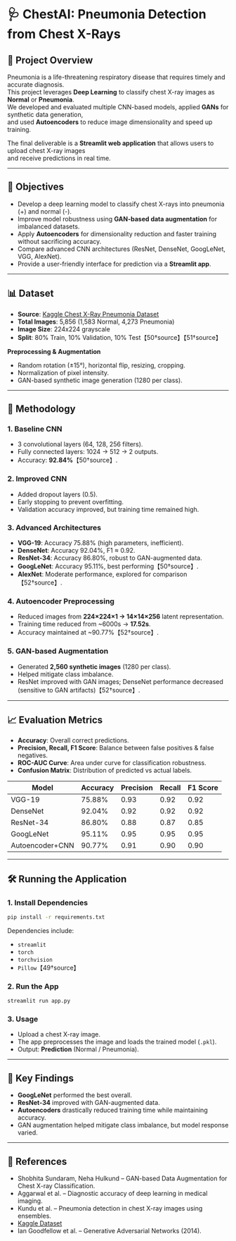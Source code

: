 # 🩺 ChestAI: Pneumonia Detection from Chest X-Rays  

## 📌 Project Overview  
Pneumonia is a life-threatening respiratory disease that requires timely and accurate diagnosis.  
This project leverages **Deep Learning** to classify chest X-ray images as **Normal** or **Pneumonia**.  
We developed and evaluated multiple CNN-based models, applied **GANs** for synthetic data generation,  
and used **Autoencoders** to reduce image dimensionality and speed up training.  

The final deliverable is a **Streamlit web application** that allows users to upload chest X-ray images  
and receive predictions in real time.  

---

## 🎯 Objectives  
- Develop a deep learning model to classify chest X-rays into pneumonia (+) and normal (-).  
- Improve model robustness using **GAN-based data augmentation** for imbalanced datasets.  
- Apply **Autoencoders** for dimensionality reduction and faster training without sacrificing accuracy.  
- Compare advanced CNN architectures (ResNet, DenseNet, GoogLeNet, VGG, AlexNet).  
- Provide a user-friendly interface for prediction via a **Streamlit app**.  

---

## 📊 Dataset  
- **Source**: [Kaggle Chest X-Ray Pneumonia Dataset](https://www.kaggle.com/datasets/paultimothymooney/chest-xray-pneumonia/data)  
- **Total Images**: 5,856 (1,583 Normal, 4,273 Pneumonia)  
- **Image Size**: 224x224 grayscale  
- **Split**: 80% Train, 10% Validation, 10% Test【50†source】【51†source】  

**Preprocessing & Augmentation**  
- Random rotation (±15°), horizontal flip, resizing, cropping.  
- Normalization of pixel intensity.  
- GAN-based synthetic image generation (1280 per class).  

---

## 🧠 Methodology  

### 1. Baseline CNN  
- 3 convolutional layers (64, 128, 256 filters).  
- Fully connected layers: 1024 → 512 → 2 outputs.  
- Accuracy: **92.84%**【50†source】.  

### 2. Improved CNN  
- Added dropout layers (0.5).  
- Early stopping to prevent overfitting.  
- Validation accuracy improved, but training time remained high.  

### 3. Advanced Architectures  
- **VGG-19**: Accuracy 75.88% (high parameters, inefficient).  
- **DenseNet**: Accuracy 92.04%, F1 ≈ 0.92.  
- **ResNet-34**: Accuracy 86.80%, robust to GAN-augmented data.  
- **GoogLeNet**: Accuracy 95.11%, best performing【50†source】.  
- **AlexNet**: Moderate performance, explored for comparison【52†source】.  

### 4. Autoencoder Preprocessing  
- Reduced images from **224×224×1 → 14×14×256** latent representation.  
- Training time reduced from ~6000s → **17.52s**.  
- Accuracy maintained at ~90.77%【52†source】.  

### 5. GAN-based Augmentation  
- Generated **2,560 synthetic images** (1280 per class).  
- Helped mitigate class imbalance.  
- ResNet improved with GAN images; DenseNet performance decreased (sensitive to GAN artifacts)【52†source】.  

---

## 📈 Evaluation Metrics  
- **Accuracy**: Overall correct predictions.  
- **Precision, Recall, F1 Score**: Balance between false positives & false negatives.  
- **ROC-AUC Curve**: Area under curve for classification robustness.  
- **Confusion Matrix**: Distribution of predicted vs actual labels.  

| Model       | Accuracy | Precision | Recall | F1 Score |  
|-------------|----------|-----------|--------|----------|  
| VGG-19      | 75.88%   | 0.93      | 0.92   | 0.92     |  
| DenseNet    | 92.04%   | 0.92      | 0.92   | 0.92     |  
| ResNet-34   | 86.80%   | 0.88      | 0.87   | 0.85     |  
| GoogLeNet   | 95.11%   | 0.95      | 0.95   | 0.95     |  
| Autoencoder+CNN | 90.77% | 0.91   | 0.90   | 0.90     |  

---

## 🛠 Running the Application  

### 1. Install Dependencies  
```bash
pip install -r requirements.txt
```  
Dependencies include:  
- `streamlit`  
- `torch`  
- `torchvision`  
- `Pillow`【49†source】  

### 2. Run the App  
```bash
streamlit run app.py
```  

### 3. Usage  
- Upload a chest X-ray image.  
- The app preprocesses the image and loads the trained model (`.pkl`).  
- Output: **Prediction** (Normal / Pneumonia).  

---

## 📌 Key Findings  
- **GoogLeNet** performed the best overall.  
- **ResNet-34** improved with GAN-augmented data.  
- **Autoencoders** drastically reduced training time while maintaining accuracy.  
- GAN augmentation helped mitigate class imbalance, but model response varied.  

---

## 📖 References  
- Shobhita Sundaram, Neha Hulkund – GAN-based Data Augmentation for Chest X-ray Classification.  
- Aggarwal et al. – Diagnostic accuracy of deep learning in medical imaging.  
- Kundu et al. – Pneumonia detection in chest X-ray images using ensembles.  
- [Kaggle Dataset](https://www.kaggle.com/datasets/paultimothymooney/chest-xray-pneumonia/data)  
- Ian Goodfellow et al. – Generative Adversarial Networks (2014).  
